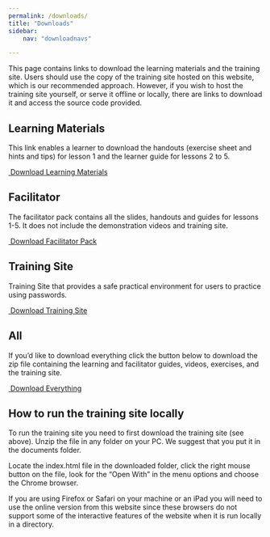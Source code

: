 ```yaml
---
permalink: /downloads/
title: "Downloads"
sidebar:
    nav: "downloadnavs"

---
```


This page contains links to download the learning materials and the training site. Users should use the copy of the training site hosted on this website, which is our recommended approach. However, if you wish to host the training site yourself, or serve it offline or locally, there are links to download it and access the source code provided.


## Learning Materials
This link enables a learner to download the handouts (exercise sheet and hints and tips) for lesson 1 and the learner guide for lessons 2 to 5. 

<a href="https://github.com/UoS-SCCS/PUPS/releases/download/v1.0.0/PracticeUsingPasswords-LearningMaterials.zip" class="btn btn--primary"><i class="fas fa-download"></i>&nbsp;Download Learning Materials</a>

## Facilitator
The facilitator pack contains all the slides, handouts and guides for lessons 1-5. It does not include the demonstration videos and training site. 

<a href="https://github.com/UoS-SCCS/PUPS/releases/download/v1.0.0/PracticeUsingPasswords-FacilitatorPack.zip" class="btn btn--primary"><i class="fas fa-download"></i>&nbsp;Download Facilitator Pack</a>


## Training Site
Training Site that provides a safe practical environment for users to practice using passwords.

<a href="https://github.com/UoS-SCCS/PUPS/releases/download/v1.0.0/PracticeUsingPasswords-TrainingSite.zip" class="btn btn--primary"><i class="fas fa-download"></i>&nbsp;Download Training Site</a>

## All
If you’d like to download everything click the button below to download the zip file containing the learning and facilitator guides, videos, exercises, and the training site.

<a href="https://github.com/UoS-SCCS/PUPS/releases/download/v1.0.0/PratciceUsingPasswords-AllMaterials.zip" class="btn btn--primary"><i class="fas fa-download"></i>&nbsp;Download Everything</a>

## How to run the training site locally
To run the training site you need to first download the training site (see above). Unzip the file in any folder on your PC. We suggest that you put it in the documents folder.

Locate the index.html file in the downloaded folder, click the right mouse button on the file, look for the “Open With” in the menu options and choose the Chrome browser.

If you are using Firefox or Safari on your machine or an iPad you will need to use the online version from this website since these browsers do not support some of the interactive features of the website when it is run locally in a directory.